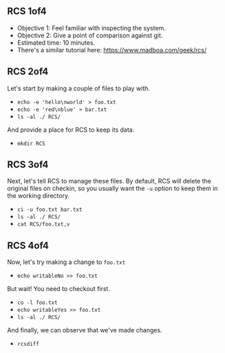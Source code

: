 
## RCS 1of4
- Objective 1: Feel familiar with inspecting the system.
- Objective 2: Give a point of comparison against git.
- Estimated time: 10 minutes.
- There's a similar tutorial here: <https://www.madboa.com/geek/rcs/>

## RCS 2of4
Let's start by making a couple of files to play with.

- `echo -e 'hello\nworld' > foo.txt`
- `echo -e 'red\nblue' > bar.txt`
- `ls -al ./ RCS/`

And provide a place for RCS to keep its data.

- `mkdir RCS`

## RCS 3of4
Next, let's tell RCS to manage these files.
By default, RCS will delete the original files on checkin, so you usually
want the `-u` option to keep them in the working directory.

- `ci -u foo.txt bar.txt`
- `ls -al ./ RCS/`
- `cat RCS/foo.txt,v`

## RCS 4of4
Now, let's try making a change to `foo.txt`

- `echo writableNo >> foo.txt`

But wait! You need to checkout first.

- `co -l foo.txt`
- `echo writableYes >> foo.txt`
- `ls -al ./ RCS/`

And finally, we can observe that we've made changes.

- `rcsdiff`

